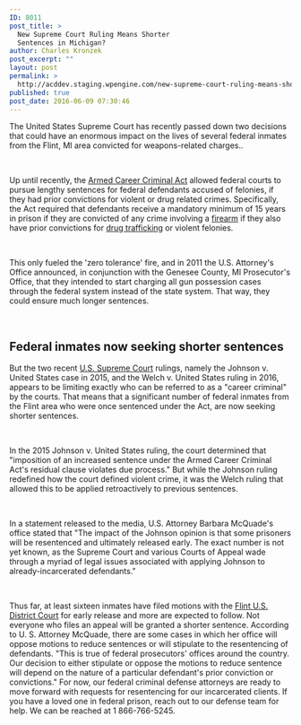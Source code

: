```yaml
---
ID: 8011
post_title: >
  New Supreme Court Ruling Means Shorter
  Sentences in Michigan?
author: Charles Kronzek
post_excerpt: ""
layout: post
permalink: >
  http://acddev.staging.wpengine.com/new-supreme-court-ruling-means-shorter-sentences.html
published: true
post_date: 2016-06-09 07:30:46
---
```

<span style="font-weight: 400;">The United States Supreme Court has recently passed down two decisions that could have an enormous impact on the lives of several federal inmates from the Flint, MI area convicted for weapons-related charges..</span>

&nbsp;

<span style="font-weight: 400;">Up until recently, the </span><a href="https://www.fas.org/sgp/crs/misc/R41449.pdf" target="_blank"><span style="font-weight: 400;">Armed Career Criminal Act</span></a><span style="font-weight: 400;"> allowed federal courts to pursue lengthy sentences for federal defendants accused of felonies, if they had prior convictions for violent or drug related crimes. Specifically, the Act required that defendants receive a mandatory minimum of 15 years in prison if they are convicted of any crime involving a </span><a href="http://acddev.staging.wpengine.com/michigan-felony-firearm-attorneys-michigan-gun-lawyers.html" target="_blank"><span style="font-weight: 400;">firearm</span></a><span style="font-weight: 400;"> if they also have prior convictions for </span><a href="http://acddev.staging.wpengine.com/drug-charges.html" target="_blank"><span style="font-weight: 400;">drug trafficking</span></a><span style="font-weight: 400;"> or violent felonies.</span>

&nbsp;

<span style="font-weight: 400;">This only fueled the 'zero tolerance' fire, and in 2011 the U.S. Attorney's Office announced, in conjunction with the Genesee County, MI Prosecutor's Office, that they intended to start charging all gun possession cases through the federal system instead of the state system. That way, they could ensure much longer sentences.</span>

&nbsp;

<h2>Federal inmates now seeking shorter sentences</h2>

<span style="font-weight: 400;">But the two recent </span><a href="http://www.supremecourt.gov/"><span style="font-weight: 400;">U.S. Supreme Court</span></a><span style="font-weight: 400;"> rulings, namely the Johnson v. United States case in 2015, and the Welch v. United States ruling in 2016, appears to be limiting exactly who can be referred to as a "career criminal" by the courts. That means that a significant number of federal inmates from the Flint area who were once sentenced under the Act, are now seeking shorter sentences.</span>

&nbsp;

<span style="font-weight: 400;">In the 2015 Johnson v. United States ruling, the court determined that "imposition of an increased sentence under the Armed Career Criminal Act's residual clause violates due process." But while the Johnson ruling redefined how the court defined violent crime, it was the Welch ruling that allowed this to be applied retroactively to previous sentences. </span>

&nbsp;

<span style="font-weight: 400;">In a statement released to the media, U.S. Attorney Barbara McQuade's office stated that "The impact of the Johnson opinion is that some prisoners will be resentenced and ultimately released early. The exact number is not yet known, as the Supreme Court and various Courts of Appeal wade through a myriad of legal issues associated with applying Johnson to already-incarcerated defendants."</span>

&nbsp;

<span style="font-weight: 400;">Thus far, at least sixteen inmates have filed motions with the </span><a href="https://www.mied.uscourts.gov/" target="_blank"><span style="font-weight: 400;">Flint U.S. District Court</span></a><span style="font-weight: 400;"> for early release and more are expected to follow. Not everyone who files an appeal will be granted a shorter sentence. According to U. S. Attorney McQuade, there are some cases in which her office will oppose motions to reduce sentences or will stipulate to the resentencing of defendants. "This is true of federal prosecutors' offices around the country. Our decision to either stipulate or oppose the motions to reduce sentence will depend on the nature of a particular defendant's prior conviction or convictions." </span>
<span style="font-weight: 400;">For now, our federal criminal defense attorneys are ready to move forward with requests for resentencing for our incarcerated clients. If you have a loved one in federal prison, reach out to our defense team for help. We can be reached at 1 866-766-5245.</span>